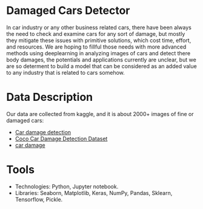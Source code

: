 # Damaged Cars Detector
In car industry or any other business related cars, there have been always the need to check and examine cars for any sort of damage, but mostly they mitigate these issues with primitive solutions, which cost time, effort, and resources. We are hoping to fillful those needs with more advanced methods using deeplearning in analyzing images of cars and detect there body damages, the potentials and applications currently are unclear, but we are so determent to build a model that can be considered as an added value to any industry that is related to cars somehow.


# Data Description
Our data are collected from kaggle, and it is about 2000+ images of fine or damaged cars:
 * [Car damage detection](https://www.kaggle.com/anujms/car-damage-detection)
 * [Coco Car Damage Detection Dataset](https://www.kaggle.com/lplenka/coco-car-damage-detection-dataset)
 * [car damage](https://www.kaggle.com/mohitagarwal816/car-damage)

# Tools
* Technologies: Python, Jupyter notebook.
* Libraries: Seaborn, Matplotlib, Keras, NumPy, Pandas, Sklearn, Tensorflow, Pickle.
